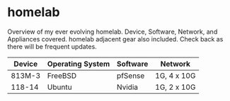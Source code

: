 # homelab

Overview of my ever evolving homelab. Device, Software, Network, and Appliances covered.  homelab adjacent gear also included. Check back as there will be frequent updates.



| Device | Operating System | Software | Network     |
| -------- | ------------------ | ---------- | ------  |
| 813M-3 | FreeBSD          | pfSense  | 1G, 4 x 10G |
| 118-14 | Ubuntu   | Nvidia | 1G, 2 x 10G |
